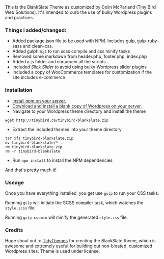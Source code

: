 This is the BlankSlate Theme as customized by Colin McParland (Tiny Bird Web Solutions).  It's intended to curb the use of bulky Wordpress plugins and practices.

### Things I added/changed:
* Added package.json file to be used with NPM.  Includes gulp, gulp-ruby-sass and clean-css.
* Added gulpfile.js to run scss compile and css minify tasks
* Removed some markdown from header.php, footer.php, index.php
* Added a js folder and enqueued all the scripts
* Included [*Slick Slider*](https://github.com/kenwheeler/slick) to avoid using bulky Wordpress slider plugins
* Included a copy of WooCommerce templates for customization if the site includes e-commerce

### Installation

* [Install npm on your server.](https://nodejs.org/en/download/package-manager/)
* [Download and install a blank copy of Wordpress on your server.](https://code.tutsplus.com/articles/download-and-install-wordpress-via-the-shell-over-ssh--wp-24403')
* Navigate to your Wordpress theme directory and install the theme 
```
wget http://tinybird.ca/tinybird-blankslate.zip
```
* Extract the included themes into your theme directory 
```
tar xfz tinybird-blankslate.zip
mv tinybird-blankslate/* .
rm tinybird-blankslate.zip
rm -r tinybird-blankslate
```
* Run ```npm install``` to install the NPM dependencies


And that's pretty much it!

### Useage
Once you have everything installed, you get use ```gulp``` to run your CSS tasks.

Running ```gulp``` will initiate the SCSS compiler task, which watches the ```style.scss``` file.  

Running ```gulp cssmin``` will minify the generated ```style.css``` file.

### Credits
Huge shout out to [TidyThemes](http://tidythemes.com/) for creating the BlankSlate theme, which is awesome and extremely useful for building out non-bloated, customized Wordpress sites.  Theme is used under license.